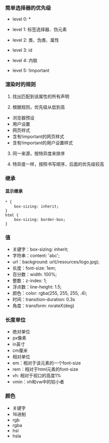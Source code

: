 ### 简单选择器的优先级

- level 0: *

- level 1: 标签选择器、伪元素
- level 2: 类、伪类、属性

- level 3: id
- level 4: 内联

- level 5: !important

### 渲染时的规则

1. 找出匹配到该属性的所有声明

2. 根据规则，优先级从低到高
 - 浏览器预设
 - 用户设置
 - 网页样式
 - 含有!important的网页样式
 - 含有!important的用户设置样式

3. 同一来源，按特异度来排序

4. 特异度一样，按照书写顺序，后面的优先级较高

### 继承

#### 显示继承

```
* {
    box-sizing: inherit;
}
html {
    box-sizing: border-box;
}
```

### 值

- 关键字：box-sizing: inherit;
- 字符串：content: 'abc';
- url：background: url(/resources/logo.jpg);
- 长度：font-size: 1em;
- 百分数：width: 100%;
- 整数：z-index: 1;
- 浮点数：line-height: 1.5;
- 颜色：color: rgba(255, 255, 255, .4);
- 时间：transition-duration: 0.3s
- 角度：transform: rorateX(deg)

### 长度单位

- 绝对单位
 - px像素
 - in英寸
 - cm厘米
- 相对单位
 - em：相对于该元素的一个font-size
 - rem：相对于html元素的font-size
 - vh: 相对于视口的高度1%
 - vmin：vh和vw中的较小者

### 颜色
- 关键字
- 16进制
- rgb
- rgba
- hsl
- hsla
